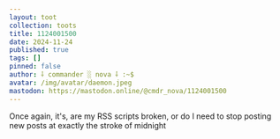 ```yaml
---
layout: toot
collection: toots
title: 1124001500
date: 2024-11-24
published: true
tags: []
pinned: false
author: ⸸ commander ░ nova ⸸ :~$
avatar: /img/avatar/daemon.jpeg
mastodon: https://mastodon.online/@cmdr_nova/1124001500
---
```


Once again, it's, are my RSS scripts broken, or do I need to stop posting new posts at exactly the stroke of midnight
